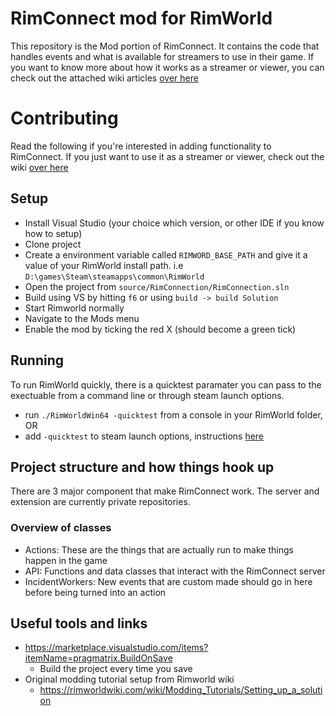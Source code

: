 # RimConnect mod for RimWorld

This repository is the Mod portion of RimConnect. It contains the code that handles events and what is available for streamers to use in their game. If you want to know more about how it works as a streamer or viewer, you can check out the attached wiki articles [over here](https://github.com/Better-Scenes/RimConnect-mod/wiki)

# Contributing

Read the following if you're interested in adding functionality to RimConnect. If you just want to use it as a streamer or viewer, check out the wiki [over here](https://github.com/Better-Scenes/RimConnect-mod/wiki)

## Setup

- Install Visual Studio (your choice which version, or other IDE if you know how to setup)
- Clone project
- Create a environment variable called `RIMWORD_BASE_PATH` and give it a value of your RimWorld install path. i.e `D:\games\Steam\steamapps\common\RimWorld`
- Open the project from `source/RimConnection/RimConnection.sln`
- Build using VS by hitting `f6` or using `build -> build Solution`
- Start Rimworld normally
- Navigate to the Mods menu
- Enable the mod by ticking the red X (should become a green tick)

## Running

To run RimWorld quickly, there is a quicktest paramater you can pass to the exectuable from a command line or through steam launch options.

- run `./RimWorldWin64 -quicktest` from a console in your RimWorld folder, OR
- add `-quicktest` to steam launch options, instructions [here](https://support.steampowered.com/kb_article.php?ref=1040-JWMT-2947)

## Project structure and how things hook up

There are 3 major component that make RimConnect work. The server and extension are currently private repositories.

### Overview of classes

- Actions: These are the things that are actually run to make things happen in the game
- API: Functions and data classes that interact with the RimConnect server
- IncidentWorkers: New events that are custom made should go in here before being turned into an action


## Useful tools and links

- https://marketplace.visualstudio.com/items?itemName=pragmatrix.BuildOnSave
  - Build the project every time you save
- Original modding tutorial setup from Rimworld wiki
  - https://rimworldwiki.com/wiki/Modding_Tutorials/Setting_up_a_solution
